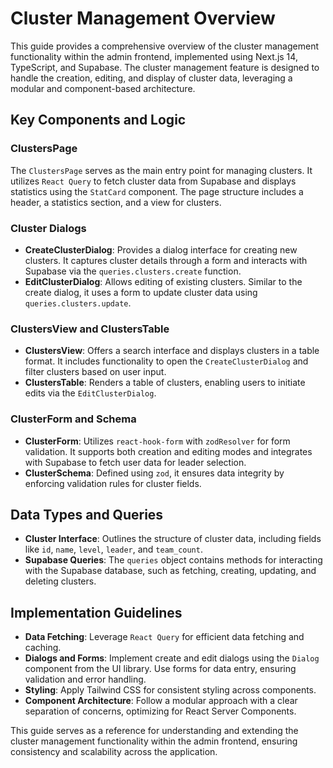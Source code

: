 # Cluster Management Overview

This guide provides a comprehensive overview of the cluster management functionality within the admin frontend, implemented using Next.js 14, TypeScript, and Supabase. The cluster management feature is designed to handle the creation, editing, and display of cluster data, leveraging a modular and component-based architecture.

## Key Components and Logic

### ClustersPage
The `ClustersPage` serves as the main entry point for managing clusters. It utilizes `React Query` to fetch cluster data from Supabase and displays statistics using the `StatCard` component. The page structure includes a header, a statistics section, and a view for clusters.

### Cluster Dialogs
- **CreateClusterDialog**: Provides a dialog interface for creating new clusters. It captures cluster details through a form and interacts with Supabase via the `queries.clusters.create` function.
- **EditClusterDialog**: Allows editing of existing clusters. Similar to the create dialog, it uses a form to update cluster data using `queries.clusters.update`.

### ClustersView and ClustersTable
- **ClustersView**: Offers a search interface and displays clusters in a table format. It includes functionality to open the `CreateClusterDialog` and filter clusters based on user input.
- **ClustersTable**: Renders a table of clusters, enabling users to initiate edits via the `EditClusterDialog`.

### ClusterForm and Schema
- **ClusterForm**: Utilizes `react-hook-form` with `zodResolver` for form validation. It supports both creation and editing modes and integrates with Supabase to fetch user data for leader selection.
- **ClusterSchema**: Defined using `zod`, it ensures data integrity by enforcing validation rules for cluster fields.

## Data Types and Queries
- **Cluster Interface**: Outlines the structure of cluster data, including fields like `id`, `name`, `level`, `leader`, and `team_count`.
- **Supabase Queries**: The `queries` object contains methods for interacting with the Supabase database, such as fetching, creating, updating, and deleting clusters.

## Implementation Guidelines
- **Data Fetching**: Leverage `React Query` for efficient data fetching and caching.
- **Dialogs and Forms**: Implement create and edit dialogs using the `Dialog` component from the UI library. Use forms for data entry, ensuring validation and error handling.
- **Styling**: Apply Tailwind CSS for consistent styling across components.
- **Component Architecture**: Follow a modular approach with a clear separation of concerns, optimizing for React Server Components.

This guide serves as a reference for understanding and extending the cluster management functionality within the admin frontend, ensuring consistency and scalability across the application.